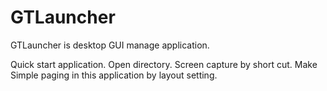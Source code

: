 # GTLauncher

GTLauncher is desktop GUI manage application.

Quick start application.
Open directory.
Screen capture by short cut.
Make Simple paging in this application by layout setting.
